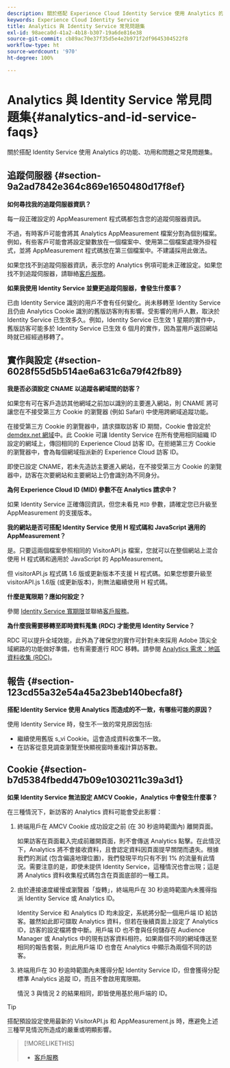 ```yaml
---
description: 關於搭配 Experience Cloud Identity Service 使用 Analytics 的功能、功用和問題之常見問題集。
keywords: Experience Cloud Identity Service
title: Analytics 與 Identity Service 常見問題集
exl-id: 98aeca0d-41a2-4b18-b307-19a6de816e38
source-git-commit: cb89ac70e37f35d5e4e2b971f2df9645304522f8
workflow-type: ht
source-wordcount: '970'
ht-degree: 100%

---
```


# Analytics 與 Identity Service 常見問題集{#analytics-and-id-service-faqs}

關於搭配 Identity Service 使用 Analytics 的功能、功用和問題之常見問題集。

## 追蹤伺服器 {#section-9a2ad7842e364c869e1650480d17f8ef}

**如何尋找我的追蹤伺服器資訊？**

每一段正確設定的 AppMeasurement 程式碼都包含您的追蹤伺服器資訊。

不過，有時客戶可能會將其 Analytics AppMeasurement 檔案分割為個別檔案。例如，有些客戶可能會將設定變數放在一個檔案中、使用第二個檔案處理外掛程式，並將 AppMeasurement 程式碼放在第三個檔案中。不建議採用此做法。

如果您找不到追蹤伺服器資訊，表示您的 Analytics 例項可能未正確設定。如果您找不到追蹤伺服器，請聯絡[客戶服務](https://helpx.adobe.com/tw/marketing-cloud/contact-support.html)。

**如果我使用 Identity Service 並變更追蹤伺服器，會發生什麼事？**

已由 Identity Service 識別的用戶不會有任何變化。尚未移轉至 Identity Service 且仍由 Analytics Cookie 識別的舊版訪客則有影響。受影響的用戶人數，取決於 Identity Service 已生效多久。例如，Identity Service 已生效 1 星期的實作中，舊版訪客可能多於 Identity Service 已生效 6 個月的實作，因為當用戶返回網站時就已經經過移轉了。

## 實作與設定 {#section-6028f55d5b514ae6a631c6a79f42fb89}

**我是否必須設定 CNAME 以追蹤各網域間的訪客？**

如果您有可在客戶造訪其他網域之前加以識別的主要進入網站，則 CNAME 將可讓您在不接受第三方 Cookie 的瀏覽器 (例如 Safari) 中使用跨網域追蹤功能。

在接受第三方 Cookie 的瀏覽器中，請求擷取訪客 ID 期間，Cookie 會設定於 [demdex.net 網域](https://experienceleague.adobe.com/docs/audience-manager/user-guide/reference/demdex-calls.html?lang=zh-Hant)中。此 Cookie 可讓 Identity Service 在所有使用相同組織 ID 設定的網域上，傳回相同的 Experience Cloud 訪客 ID。在拒絕第三方 Cookie 的瀏覽器中，會為每個網域指派新的 Experience Cloud 訪客 ID。

即使已設定 CNAME，若未先造訪主要進入網站，在不接受第三方 Cookie 的瀏覽器中，訪客在次要網站和主要網站上仍會識別為不同身分。

**為何 Experience Cloud ID (MID) 參數不在 Analytics 請求中？**

如果 Identity Service 正確傳回資訊，但您未看見 `MID` 參數，請確定您已升級至 AppMeasurement 的支援版本。

**我的網站是否可搭配 Identity Service 使用 H 程式碼和 JavaScript 適用的 AppMeasurement？**

是。只要這兩個檔案參照相同的 VisitorAPI.js 檔案，您就可以在整個網站上混合使用 H 程式碼和適用於 JavaScript 的 AppMeasurement。

但 visitorAPI.js 程式碼 1.6 版或更新版本不支援 H 程式碼。如果您想要升級至 visitorAPI.js 1.6版 (或更新版本)，則無法繼續使用 H 程式碼。

**什麼是寬限期？應如何設定？**

參閱 [ Identity Service 寬期限](../reference/analytics-reference/grace-period.md)並聯絡[客戶服務](https://helpx.adobe.com/tw/marketing-cloud/contact-support.html)。

**為什麼我需要移轉至即時資料蒐集 (RDC) 才能使用 Identity Service？**

RDC 可以提升全域效能，此外為了確保您的實作可針對未來採用 Adobe 頂尖全域網路的功能做好準備，也有需要進行 RDC 移轉。請參閱 [Analytics 需求：地區資料收集 (RDC)](../reference/requirements.md#section-7d04bb013bc84a25bae3b148bc0ca25f)。

## 報告 {#section-123cd55a32e54a45a23beb140becfa8f}

**搭配 Identity Service 使用 Analytics 而造成的不一致，有哪些可能的原因？**

使用 Identity Service 時，發生不一致的常見原因包括:

* 繼續使用舊版 s_vi Cookie。這會造成資料收集不一致。
* 在訪客從意見調查瀏覽至快顯視窗時重複計算訪客數。

## Cookie {#section-b7d5384fbedd47b09e1030211c39a3d1}

**如果 Identity Service 無法設定 AMCV Cookie，Analytics 中會發生什麼事？**

在三種情況下，新訪客的 Analytics 資料可能會受此影響：

1. 終端用戶在 AMCV Cookie 成功設定之前 (在 30 秒逾時範圍內) 離開頁面。

   如果訪客在頁面載入完成前離開頁面，則不會傳送 Analytics 點擊。在此情況下，Analytics 將不會接收資料，且會認定資料因頁面提早關閉而遺失。根據我們的測試 (包含偏遠地理位置)，我們發現平均只有不到 1% 的流量有此情況。需要注意的是，即使未提供 Identity Service，這種情況也會出現；這是將 Analytics 資料收集程式碼包含在頁面底部的一種工具。

1. 由於連接速度緩慢或瀏覽器「旋轉」，終端用戶在 30 秒逾時範圍內未獲得指派 Identity Service 或 Analytics ID。

   Identity Service 和 Analytics ID 均未設定，系統將分配一個用戶端 ID 給訪客。雖然如此即可擷取 Analytics 資料，但若在後續頁面上設定了 Analytics ID，訪客的設定檔將會中斷。用戶端 ID 也不會與任何儲存在 Audience Manager 或 Analytics 中的現有訪客資料相符。如果兩個不同的網域傳送至相同的報告套裝，則此用戶端 ID 也會在 Analytics 中顯示為兩個不同的訪客。

1. 終端用戶在 30 秒逾時範圍內未獲得分配 Identity Service ID，但會獲得分配標準 Analytics 追蹤 ID，而且不會啟用寬限期。

   情況 3 與情況 2 的結果相同，即皆使用基於用戶端的 ID。

>[!TIP]
>
>搭配預設設定使用最新的 VisitorAPI.js 和 AppMeasurement.js 時，應避免上述三種罕見情況所造成的嚴重或明顯影響。

>[!MORELIKETHIS]
>
>* [客戶服務](https://helpx.adobe.com/tw/marketing-cloud/contact-support.html)

